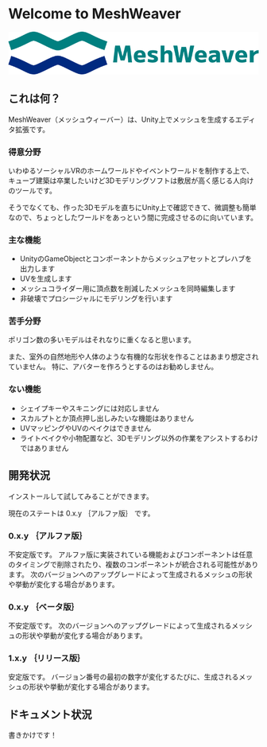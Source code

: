 # Welcome to MeshWeaver

![MeshWeaver](images/index/banner_144.png)

## これは何？

MeshWeaver（メッシュウィーバー）は、Unity上でメッシュを生成するエディタ拡張です。

### 得意分野

いわゆるソーシャルVRのホームワールドやイベントワールドを制作する上で、キューブ建築は卒業したいけど3Dモデリングソフトは敷居が高く感じる人向けのツールです。

そうでなくても、作った3Dモデルを直ちにUnity上で確認できて、微調整も簡単なので、ちょっとしたワールドをあっという間に完成させるのに向いています。

### 主な機能

- UnityのGameObjectとコンポーネントからメッシュアセットとプレハブを出力します
- UVを生成します
- メッシュコライダー用に頂点数を削減したメッシュを同時編集します
- 非破壊でプロシージャルにモデリングを行います

### 苦手分野

ポリゴン数の多いモデルはそれなりに重くなると思います。

また、室外の自然地形や人体のような有機的な形状を作ることはあまり想定されていません。
特に、アバターを作ろうとするのはお勧めしません。

### ない機能

- シェイプキーやスキニングには対応しません
- スカルプトとか頂点押し出しみたいな機能はありません
- UVマッピングやUVのベイクはできません
- ライトベイクや小物配置など、3Dモデリング以外の作業をアシストするわけではありません

## 開発状況

インストールして試してみることができます。

現在のステートは 0.x.y ｛アルファ版｝ です。

### 0.x.y ｛アルファ版｝

不安定版です。
アルファ版に実装されている機能およびコンポーネントは任意のタイミングで削除されたり、複数のコンポーネントが統合される可能性があります。
次のバージョンへのアップグレードによって生成されるメッシュの形状や挙動が変化する場合があります。

### 0.x.y ｛ベータ版｝

不安定版です。
次のバージョンへのアップグレードによって生成されるメッシュの形状や挙動が変化する場合があります。

### 1.x.y ｛リリース版｝

安定版です。
バージョン番号の最初の数字が変化するたびに、生成されるメッシュの形状や挙動が変化する場合があります。

## ドキュメント状況

書きかけです！